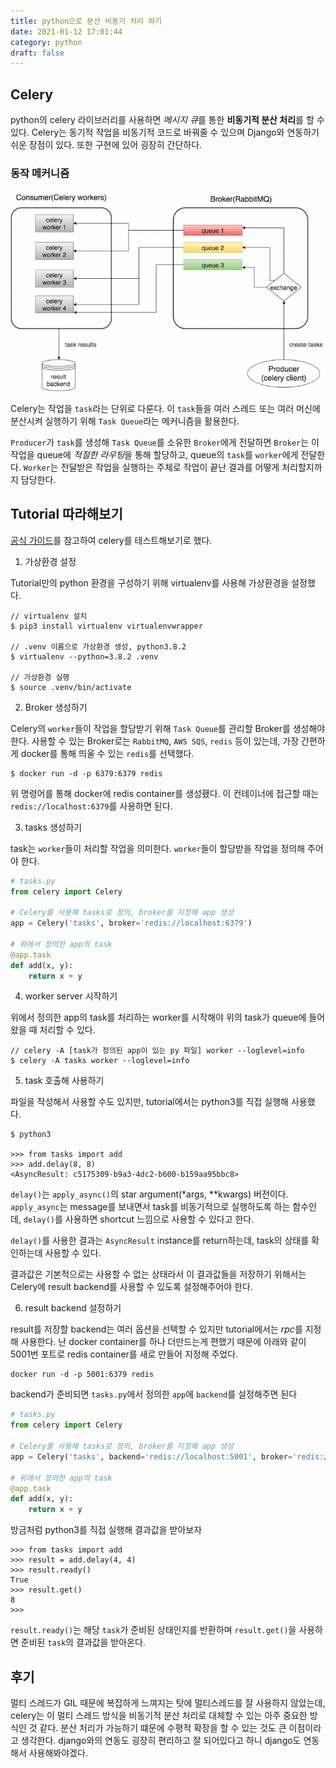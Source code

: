 ```yaml
---
title: python으로 분산 비동기 처리 하기
date: 2021-01-12 17:01:44
category: python
draft: false
---
```


## Celery

python의 celery 라이브러리를 사용하면 *메시지 큐*를 통한 **비동기적 분산 처리**를 할 수 있다. Celery는 동기적 작업을 비동기적 코드로 바꿔줄 수 있으며 Django와 연동하기 쉬운 장점이 있다. 또한 구현에 있어 굉장히 간단하다.

### 동작 메커니즘

![](./images/2021-01-14-16-58-38.png)

Celery는 작업을 `task`라는 단위로 다룬다. 이 `task`들을 여러 스레드 또는 여러 머신에 분산시켜 실행하기 위해 `Task Queue`라는 메커니즘을 활용한다. 

`Producer`가 `task`를 생성해 `Task Queue`를 소유한 `Broker`에게 전달하면 `Broker`는 이 작업을 queue에 *적절한 라우팅*을 통해 할당하고, queue의 `task`를 `worker`에게 전달한다. `Worker`는 전달받은 작업을 실행하는 주체로 작업이 끝난 결과를 어떻게 처리할지까지 담당한다.

## Tutorial 따라해보기

[공식 가이드](https://docs.celeryproject.org/en/latest/getting-started/first-steps-with-celery.html)를 참고하여 celery를 테스트해보기로 했다.

1. 가상환경 설정

Tutorial만의 python 환경을 구성하기 위해 virtualenv를 사용해 가상환경을 설정했다.

```
// virtualenv 설치
$ pip3 install virtualenv virtualenvwrapper

// .venv 이름으로 가상환경 생성, python3.8.2
$ virtualenv --python=3.8.2 .venv

// 가상환경 실행
$ source .venv/bin/activate
```

2. Broker 생성하기

Celery의 `worker`들이 작업을 할당받기 위해 `Task Queue`를 관리할 Broker를 생성해야 한다. 사용할 수 있는 Broker로는 `RabbitMQ`, `AWS SQS`, `redis` 등이 있는데, 가장 간편하게 docker를 통해 띄울 수 있는 `redis`를 선택했다.

```
$ docker run -d -p 6379:6379 redis
```
위 명령어를 통해 docker에 redis container를 생성횄다. 이 컨테이너에 접근할 때는 `redis://localhost:6379`를 사용하면 된다.

3. tasks 생성하기

task는 `worker`들이 처리할 작업을 의미한다. `worker`들이 할당받을 작업을 정의해 주어야 한다.

```python
# tasks.py
from celery import Celery

# Celery를 사용해 tasks로 정의, broker를 지정해 app 생성
app = Celery('tasks', broker='redis://localhost:6379')

# 위에서 정의한 app의 task
@app.task
def add(x, y):
    return x + y
```

4. worker server 시작하기

위에서 정의한 app의 task를 처리하는 worker를 시작해야 위의 task가 queue에 들어왔을 때 처리할 수 있다.

```
// celery -A [task가 정의된 app이 있는 py 파일] worker --loglevel=info
$ celery -A tasks worker --loglevel=info
```

5. task 호출해 사용하기

파일을 작성해서 사용할 수도 있지만, tutorial에서는 python3를 직접 실행해 사용했다.

```
$ python3

>>> from tasks import add
>>> add.delay(8, 8)
<AsyncResult: c5175309-b9a3-4dc2-b600-b159aa95bbc8>
```

`delay()`는 `apply_async()`의 star argument(*args, **kwargs) 버전이다. `apply_async`는 message를 보내면서 task를 비동기적으로 실행하도록 하는 함수인데, `delay()`를 사용하면 shortcut 느낌으로 사용할 수 있다고 한다.

`delay()`를 사용한 결과는 `AsyncResult` instance를 return하는데, task의 상태를 확인하는데 사용할 수 있다. 

결과값은 기본적으로는 사용할 수 없는 상태라서 이 결과값들을 저장하기 위해서는 Celery에 result backend를 사용할 수 있도록 설정해주어야 한다.

6. result backend 설정하기

result를 저장할 backend는 여러 옵션을 선택할 수 있지만 tutorial에서는 *rpc*를 지정해 사용한다. 난 docker container를 하나 더만드는게 편했기 때문에 아래와 같이 5001번 포트로 redis container를 새로 만들어 지정해 주었다.

```
docker run -d -p 5001:6379 redis
```

backend가 준비되면 `tasks.py`에서 정의한 `app`에 `backend`를 설정해주면 된다

```python
# tasks.py
from celery import Celery

# Celery를 사용해 tasks로 정의, broker를 지정해 app 생성
app = Celery('tasks', backend='redis://localhost:5001', broker='redis://localhost:6379')

# 위에서 정의한 app의 task
@app.task
def add(x, y):
    return x + y

```

방금처럼 python3를 직접 실행해 결과값을 받아보자

```
>>> from tasks import add
>>> result = add.delay(4, 4)
>>> result.ready()
True
>>> result.get()
8
>>> 
```

`result.ready()`는 해당 `task`가 준비된 상태인지를 반환하며 `result.get()`을 사용하면 준비된 `task`의 결과값을 받아온다.

## 후기

멀티 스레드가 GIL 때문에 복잡하게 느껴지는 탓에 멀티스레드를 잘 사용하지 않았는데, celery는 이 멀티 스레드 방식을 비동기적 분산 처리로 대체할 수 있는 아주 중요한 방식인 것 같다. 분산 처리가 가능하기 떄문에 수평적 확장을 할 수 있는 것도 큰 이점이라고 생각한다. django와의 연동도 굉장히 편리하고 잘 되어있다고 하니 django도 연동해서 사용해봐야겠다.